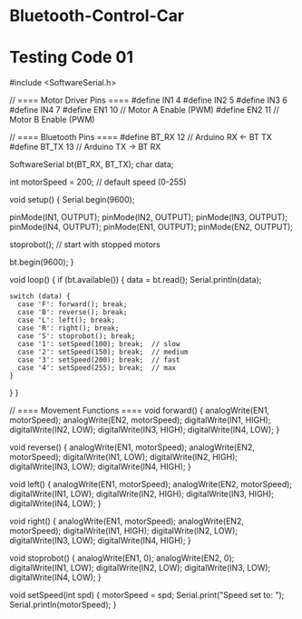 # Bluetooth-Control-Car
# Testing Code 01
#include <SoftwareSerial.h>

// ==== Motor Driver Pins ====
#define IN1 4
#define IN2 5
#define IN3 6
#define IN4 7
#define EN1 10   // Motor A Enable (PWM)
#define EN2 11   // Motor B Enable (PWM)

// ==== Bluetooth Pins ====
#define BT_RX 12  // Arduino RX ← BT TX
#define BT_TX 13  // Arduino TX → BT RX

SoftwareSerial bt(BT_RX, BT_TX); 
char data;

int motorSpeed = 200; // default speed (0-255)

void setup() { 
  Serial.begin(9600);

  pinMode(IN1, OUTPUT);
  pinMode(IN2, OUTPUT);
  pinMode(IN3, OUTPUT);
  pinMode(IN4, OUTPUT);
  pinMode(EN1, OUTPUT);
  pinMode(EN2, OUTPUT);

  stoprobot();  // start with stopped motors

  bt.begin(9600);
}

void loop() {
  if (bt.available()) { 
    data = bt.read();
    Serial.println(data);

    switch (data) {
      case 'F': forward(); break;
      case 'B': reverse(); break;
      case 'L': left(); break;
      case 'R': right(); break;
      case 'S': stoprobot(); break;
      case '1': setSpeed(100); break;  // slow
      case '2': setSpeed(150); break;  // medium
      case '3': setSpeed(200); break;  // fast
      case '4': setSpeed(255); break;  // max
    }
  }
}

// ==== Movement Functions ====
void forward() {
  analogWrite(EN1, motorSpeed);
  analogWrite(EN2, motorSpeed);
  digitalWrite(IN1, HIGH);
  digitalWrite(IN2, LOW);
  digitalWrite(IN3, HIGH);
  digitalWrite(IN4, LOW);
}

void reverse() {
  analogWrite(EN1, motorSpeed);
  analogWrite(EN2, motorSpeed);
  digitalWrite(IN1, LOW);
  digitalWrite(IN2, HIGH);
  digitalWrite(IN3, LOW);
  digitalWrite(IN4, HIGH);
}

void left() {
  analogWrite(EN1, motorSpeed);
  analogWrite(EN2, motorSpeed);
  digitalWrite(IN1, LOW);
  digitalWrite(IN2, HIGH);
  digitalWrite(IN3, HIGH);
  digitalWrite(IN4, LOW);
}

void right() {
  analogWrite(EN1, motorSpeed);
  analogWrite(EN2, motorSpeed);
  digitalWrite(IN1, HIGH);
  digitalWrite(IN2, LOW);
  digitalWrite(IN3, LOW);
  digitalWrite(IN4, HIGH);
}

void stoprobot() {
  analogWrite(EN1, 0);
  analogWrite(EN2, 0);
  digitalWrite(IN1, LOW);
  digitalWrite(IN2, LOW);
  digitalWrite(IN3, LOW);
  digitalWrite(IN4, LOW);
}

void setSpeed(int spd) {
  motorSpeed = spd;
  Serial.print("Speed set to: ");
  Serial.println(motorSpeed);
}
